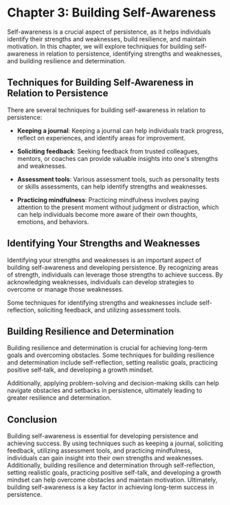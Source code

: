 Chapter 3: Building Self-Awareness
==================================

Self-awareness is a crucial aspect of persistence, as it helps individuals identify their strengths and weaknesses, build resilience, and maintain motivation. In this chapter, we will explore techniques for building self-awareness in relation to persistence, identifying strengths and weaknesses, and building resilience and determination.

Techniques for Building Self-Awareness in Relation to Persistence
-----------------------------------------------------------------

There are several techniques for building self-awareness in relation to persistence:

* **Keeping a journal**: Keeping a journal can help individuals track progress, reflect on experiences, and identify areas for improvement.

* **Soliciting feedback**: Seeking feedback from trusted colleagues, mentors, or coaches can provide valuable insights into one's strengths and weaknesses.

* **Assessment tools**: Various assessment tools, such as personality tests or skills assessments, can help identify strengths and weaknesses.

* **Practicing mindfulness**: Practicing mindfulness involves paying attention to the present moment without judgment or distraction, which can help individuals become more aware of their own thoughts, emotions, and behaviors.

Identifying Your Strengths and Weaknesses
-----------------------------------------

Identifying your strengths and weaknesses is an important aspect of building self-awareness and developing persistence. By recognizing areas of strength, individuals can leverage those strengths to achieve success. By acknowledging weaknesses, individuals can develop strategies to overcome or manage those weaknesses.

Some techniques for identifying strengths and weaknesses include self-reflection, soliciting feedback, and utilizing assessment tools.

Building Resilience and Determination
-------------------------------------

Building resilience and determination is crucial for achieving long-term goals and overcoming obstacles. Some techniques for building resilience and determination include self-reflection, setting realistic goals, practicing positive self-talk, and developing a growth mindset.

Additionally, applying problem-solving and decision-making skills can help navigate obstacles and setbacks in persistence, ultimately leading to greater resilience and determination.

Conclusion
----------

Building self-awareness is essential for developing persistence and achieving success. By using techniques such as keeping a journal, soliciting feedback, utilizing assessment tools, and practicing mindfulness, individuals can gain insight into their own strengths and weaknesses. Additionally, building resilience and determination through self-reflection, setting realistic goals, practicing positive self-talk, and developing a growth mindset can help overcome obstacles and maintain motivation. Ultimately, building self-awareness is a key factor in achieving long-term success in persistence.
